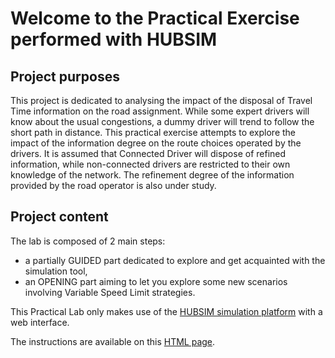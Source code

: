 # Welcome to the Practical Exercise performed with HUBSIM

## Project purposes
This project is dedicated to analysing the impact of the disposal of Travel Time information on the road assignment. While some expert drivers will know about the usual congestions, a dummy driver will trend to follow the short path in distance. This practical exercise attempts to explore the impact of the information degree on the route choices operated by the drivers. It is assumed that Connected Driver will dispose of refined information, while non-connected drivers are restricted to their own knowledge of the network. The refinement degree of the information provided by the road operator is also under study.

## Project content
The lab is composed of 2 main steps:
* a partially GUIDED part dedicated to explore and get acquainted with the simulation tool,
* an OPENING part aiming to let you explore some new scenarios involving Variable Speed Limit strategies.

This Practical Lab only makes use of the [HUBSIM simulation platform](https://hubsim.neovya.fr/network) with a web interface. 

The instructions are available on this [HTML page](http://htmlpreview.github.io/?https://raw.githubusercontent.com/licit-lab/ITSProjects/main/Project06-Assignment_Hubsim/HUBSIM_Sensitivity2TT_V2.html).
